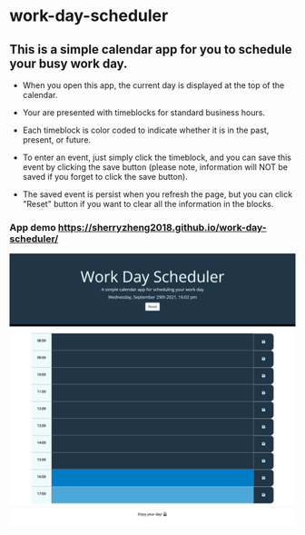 # work-day-scheduler

## This is a simple calendar app for you to schedule your busy work day.

* When you open this app, the current day is displayed at the top of the calendar.

* Your are presented with timeblocks for standard business hours.

* Each timeblock is color coded to indicate whether it is in the past, present, or future.

* To enter an event, just simply click the timeblock, and you can save this event by clicking the save button
(please note, information will NOT be saved if you forget to click the save button).

* The saved event is persist when you refresh the page, but you can click "Reset" button if you want to clear all the information in the blocks.


### App demo  https://sherryzheng2018.github.io/work-day-scheduler/
![App demontration:](Develop/daily-planner-app.png)